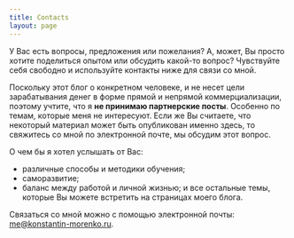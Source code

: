 ```yaml
---
title: Contacts
layout: page
---
```


У Вас есть вопросы, предложения или пожелания?  А, может, Вы просто
хотите поделиться опытом или обсудить какой-то вопрос?  Чувствуйте
себя свободно и используйте контакты ниже для связи со мной.

Поскольку этот блог о конкретном человеке, и не несет цели
зарабатывания денег в форме прямой и непрямой коммерциализации,
поэтому учтите, что я **не принимаю партнерские посты**.  Особенно по
темам, которые меня не интересуют.  Если же Вы считаете, что некоторый
материал может быть опубликован именно здесь, то свяжитесь со мной по
электронной почте, мы обсудим этот вопрос.

О чем бы я хотел услышать от Вас:
- различные способы и методики обучения;
- саморазвитие;
- баланс между работой и личной жизнью;
и все остальные темы, которые Вы можете встретить на страницах моего
блога.

Связаться со мной можно с помощью электронной почты:
[me@konstantin-morenko.ru](mailto:me@konstantin-morenko.ru).
